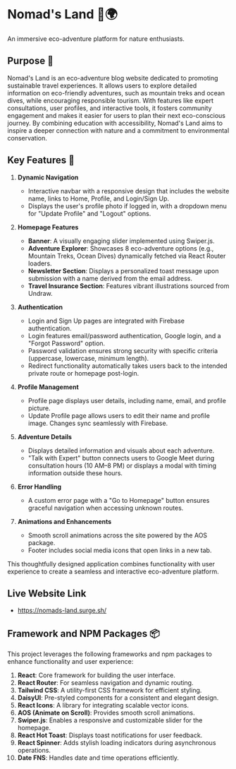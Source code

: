 # Nomad's Land 🌿🌍
An immersive eco-adventure platform for nature enthusiasts.


## Purpose 🌱

Nomad's Land is an eco-adventure blog website dedicated to promoting sustainable travel experiences. It allows users to explore detailed information on eco-friendly adventures, such as mountain treks and ocean dives, while encouraging responsible tourism. With features like expert consultations, user profiles, and interactive tools, it fosters community engagement and makes it easier for users to plan their next eco-conscious journey. By combining education with accessibility, Nomad's Land aims to inspire a deeper connection with nature and a commitment to environmental conservation.


## Key Features 🚀

1. **Dynamic Navigation**  
   - Interactive navbar with a responsive design that includes the website name, links to Home, Profile, and Login/Sign Up.  
   - Displays the user's profile photo if logged in, with a dropdown menu for "Update Profile" and "Logout" options.  

2. **Homepage Features**  
   - **Banner**: A visually engaging slider implemented using Swiper.js.  
   - **Adventure Explorer**: Showcases 8 eco-adventure options (e.g., Mountain Treks, Ocean Dives) dynamically fetched via React Router loaders.  
   - **Newsletter Section**: Displays a personalized toast message upon submission with a name derived from the email address.  
   - **Travel Insurance Section**: Features vibrant illustrations sourced from Undraw.  

3. **Authentication**  
   - Login and Sign Up pages are integrated with Firebase authentication.  
   - Login features email/password authentication, Google login, and a "Forgot Password" option.  
   - Password validation ensures strong security with specific criteria (uppercase, lowercase, minimum length).  
   - Redirect functionality automatically takes users back to the intended private route or homepage post-login.  

4. **Profile Management**  
   - Profile page displays user details, including name, email, and profile picture.  
   - Update Profile page allows users to edit their name and profile image. Changes sync seamlessly with Firebase.  

5. **Adventure Details**  
   - Displays detailed information and visuals about each adventure.  
   - "Talk with Expert" button connects users to Google Meet during consultation hours (10 AM–8 PM) or displays a modal with timing information outside these hours.  

6. **Error Handling**  
   - A custom error page with a "Go to Homepage" button ensures graceful navigation when accessing unknown routes.  

7. **Animations and Enhancements**  
   - Smooth scroll animations across the site powered by the AOS package.  
   - Footer includes social media icons that open links in a new tab.  

This thoughtfully designed application combines functionality with user experience to create a seamless and interactive eco-adventure platform.
## Live Website Link
- https://nomads-land.surge.sh/

## Framework and NPM Packages 📦  

This project leverages the following frameworks and npm packages to enhance functionality and user experience:  

1. **React**: Core framework for building the user interface.  
2. **React Router**: For seamless navigation and dynamic routing.  
3. **Tailwind CSS**: A utility-first CSS framework for efficient styling.  
4. **DaisyUI**: Pre-styled components for a consistent and elegant design.  
5. **React Icons**: A library for integrating scalable vector icons.  
6. **AOS (Animate on Scroll)**: Provides smooth scroll animations.  
7. **Swiper.js**: Enables a responsive and customizable slider for the homepage.  
8. **React Hot Toast**: Displays toast notifications for user feedback.  
9. **React Spinner**: Adds stylish loading indicators during asynchronous operations.  
10. **Date FNS**: Handles date and time operations efficiently.  